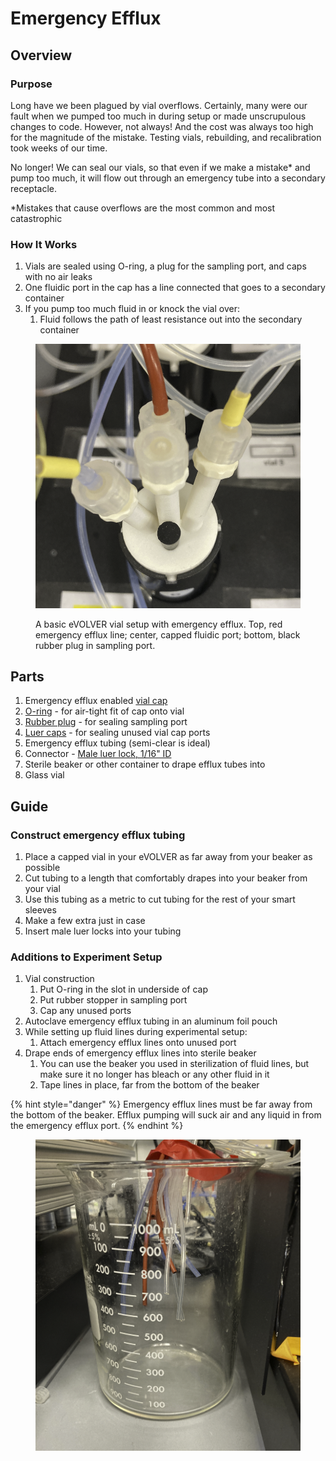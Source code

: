 # Emergency Efflux

## Overview

### Purpose

Long have we been plagued by vial overflows. Certainly, many were our fault when we pumped too much in during setup or made unscrupulous changes to code. However, not always! And the cost was always too high for the magnitude of the mistake. Testing vials, rebuilding, and recalibration took weeks of our time.

No longer! We can seal our vials, so that even if we make a mistake\* and pump too much, it will flow out through an emergency tube into a secondary receptacle.

\*Mistakes that cause overflows are the most common and most catastrophic

### How It Works

1. Vials are sealed using O-ring, a plug for the sampling port, and caps with no air leaks
2. One fluidic port in the cap has a line connected that goes to a secondary container
3. If you pump too much fluid in or knock the vial over:
   1. Fluid follows the path of least resistance out into the secondary container

<figure><img src="../.gitbook/assets/image (72).png" alt=""><figcaption><p>A basic eVOLVER vial setup with emergency efflux. Top, red emergency efflux line; center, capped fluidic port; bottom, black rubber plug in sampling port.</p></figcaption></figure>

## Parts

1. Emergency efflux enabled [vial cap](../hardware/vial-caps/)
2. [O-ring](https://www.mcmaster.com/1171N163/) - for air-tight fit of cap onto vial
3. [Rubber plug](https://www.mcmaster.com/9277K37/) - for sealing sampling port
4. [Luer caps](https://www.mcmaster.com/51525K311/) - for sealing unused vial cap ports
5. Emergency efflux tubing (semi-clear is ideal)
6. Connector - [Male luer lock, 1/16" ID](https://www.mcmaster.com/51525K141/)&#x20;
7. Sterile beaker or other container to drape efflux tubes into
8. Glass vial

## Guide

### Construct emergency efflux tubing

1. Place a capped vial in your eVOLVER as far away from your beaker as possible
2. Cut tubing to a length that comfortably drapes into your beaker from your vial
3. Use this tubing as a metric to cut tubing for the rest of your smart sleeves
4. Make a few extra just in case
5. Insert male luer locks into your tubing

### Additions to Experiment Setup

1. Vial construction
   1. Put O-ring in the slot in underside of cap
   2. Put rubber stopper in sampling port
   3. Cap any unused ports
2. Autoclave emergency efflux tubing in an aluminum foil pouch
3. While setting up fluid lines during experimental setup:
   1. Attach emergency efflux lines onto unused port
4. Drape ends of emergency efflux lines into sterile beaker
   1. You can use the beaker you used in sterilization of fluid lines, but make sure it no longer has bleach or any other fluid in it
   2. Tape lines in place, far from the bottom of the beaker

{% hint style="danger" %}
Emergency efflux lines must be far away from the bottom of the beaker. Efflux pumping will suck air and any liquid in from the emergency efflux port.
{% endhint %}

<figure><img src="../.gitbook/assets/image (73).png" alt=""><figcaption></figcaption></figure>

